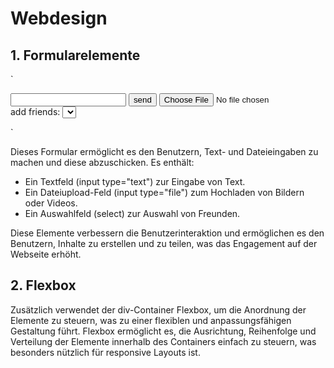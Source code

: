 # Webdesign

## 1. Formularelemente
`<form id="post-form" method="post">
    <div id="text-post-field-button-container">
        <div id="text-post-field-info"></div>
        <input type="text" id="post-text-field" name="text_input">
        <input id="post-text-button" type="submit" value="send" name="upload_button">
        <input type="file" id="file-input" name="file_input" accept="video/mp4,image/jpg, image/png">
    </div>
    <div id="friends-list-add-friends-container">
        <label for="friends">add friends:</label>
        <select name="friends" id="friends">
        </select>
    </div>
</form>`

Dieses Formular ermöglicht es den Benutzern, Text- und Dateieingaben zu machen und diese abzuschicken. Es enthält:

- Ein Textfeld (input type="text") zur Eingabe von Text.
- Ein Dateiupload-Feld (input type="file") zum Hochladen von Bildern oder Videos.
- Ein Auswahlfeld (select) zur Auswahl von Freunden.

Diese Elemente verbessern die Benutzerinteraktion und ermöglichen es den Benutzern, Inhalte zu erstellen und zu teilen, was das Engagement auf der Webseite erhöht.

## 2. Flexbox

Zusätzlich verwendet der div-Container Flexbox, um die Anordnung der Elemente zu steuern, was zu einer flexiblen und anpassungsfähigen Gestaltung führt. Flexbox ermöglicht es, die Ausrichtung, Reihenfolge und Verteilung der Elemente innerhalb des Containers einfach zu steuern, was besonders nützlich für responsive Layouts ist.